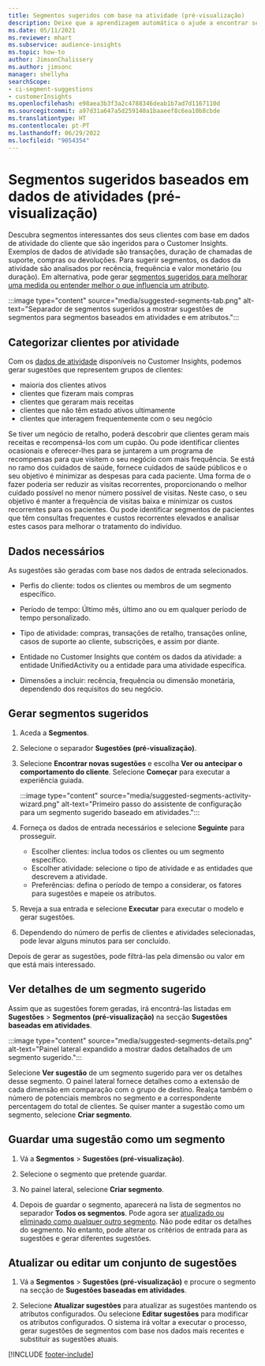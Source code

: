 ```yaml
---
title: Segmentos sugeridos com base na atividade (pré-visualização)
description: Deixe que a aprendizagem automática o ajude a encontrar segmentos novos e interessantes baseados na atividade do cliente.
ms.date: 05/11/2021
ms.reviewer: mhart
ms.subservice: audience-insights
ms.topic: how-to
author: JimsonChalissery
ms.author: jimsonc
manager: shellyha
searchScope:
- ci-segment-suggestions
- customerInsights
ms.openlocfilehash: e98aea3b3f3a2c4788346deab1b7ad7d1167110d
ms.sourcegitcommit: a97d31a647a5d259140a1baaeef8c6ea10b8cbde
ms.translationtype: HT
ms.contentlocale: pt-PT
ms.lasthandoff: 06/29/2022
ms.locfileid: "9054354"
---
```

# <a name="suggested-segments-based-on-activity-data-preview"></a>Segmentos sugeridos baseados em dados de atividades (pré-visualização)

Descubra segmentos interessantes dos seus clientes com base em dados de atividade do cliente que são ingeridos para o Customer Insights. Exemplos de dados de atividade são transações, duração de chamadas de suporte, compras ou devoluções. Para sugerir segmentos, os dados da atividade são analisados por recência, frequência e valor monetário (ou duração). Em alternativa, pode gerar [segmentos sugeridos para melhorar uma medida ou entender melhor o que influencia um atributo](suggested-segments.md).

:::image type="content" source="media/suggested-segments-tab.png" alt-text="Separador de segmentos sugeridos a mostrar sugestões de segmentos para segmentos baseados em atividades e em atributos.":::

## <a name="categorize-customers-by-activity"></a>Categorizar clientes por atividade

Com os [dados de atividade](activities.md) disponíveis no Customer Insights, podemos gerar sugestões que representem grupos de clientes:

- maioria dos clientes ativos 
- clientes que fizeram mais compras 
- clientes que geraram mais receitas 
- clientes que não têm estado ativos ultimamente 
- clientes que interagem frequentemente com o seu negócio  

Se tiver um negócio de retalho, poderá descobrir que clientes geram mais receitas e recompensá-los com um cupão. Ou pode identificar clientes ocasionais e oferecer-lhes para se juntarem a um programa de recompensas para que visitem o seu negócio com mais frequência.
Se está no ramo dos cuidados de saúde, fornece cuidados de saúde públicos e o seu objetivo é minimizar as despesas para cada paciente. Uma forma de o fazer poderia ser reduzir as visitas recorrentes, proporcionando o melhor cuidado possível no menor número possível de visitas. Neste caso, o seu objetivo é manter a frequência de visitas baixa e minimizar os custos recorrentes para os pacientes. Ou pode identificar segmentos de pacientes que têm consultas frequentes e custos recorrentes elevados e analisar estes casos para melhorar o tratamento do indivíduo. 

## <a name="required-data"></a>Dados necessários

As sugestões são geradas com base nos dados de entrada selecionados. 

- Perfis do cliente: todos os clientes ou membros de um segmento específico. 

- Período de tempo: Último mês, último ano ou em qualquer período de tempo personalizado.

- Tipo de atividade: compras, transações de retalho, transações online, casos de suporte ao cliente, subscrições, e assim por diante.  

- Entidade no Customer Insights que contém os dados da atividade: a entidade UnifiedActivity ou a entidade para uma atividade específica. 

- Dimensões a incluir: recência, frequência ou dimensão monetária, dependendo dos requisitos do seu negócio.

## <a name="generate-suggested-segments"></a>Gerar segmentos sugeridos

1. Aceda a **Segmentos**.

1. Selecione o separador **Sugestões (pré-visualização)**.

1. Selecione **Encontrar novas sugestões** e escolha **Ver ou antecipar o comportamento do cliente**. Selecione **Começar** para executar a experiência guiada.

   :::image type="content" source="media/suggested-segments-activity-wizard.png" alt-text="Primeiro passo do assistente de configuração para um segmento sugerido baseado em atividades.":::

1. Forneça os dados de entrada necessários e selecione **Seguinte** para prosseguir.

   - Escolher clientes: inclua todos os clientes ou um segmento específico.
   - Escolher atividade: selecione o tipo de atividade e as entidades que descrevem a atividade.
   - Preferências: defina o período de tempo a considerar, os fatores para sugestões e mapeie os atributos.

1. Reveja a sua entrada e selecione **Executar** para executar o modelo e gerar sugestões.

1. Dependendo do número de perfis de clientes e atividades selecionadas, pode levar alguns minutos para ser concluído. 

Depois de gerar as sugestões, pode filtrá-las pela dimensão ou valor em que está mais interessado. 

## <a name="view-details-of-a-suggested-segment"></a>Ver detalhes de um segmento sugerido

Assim que as sugestões forem geradas, irá encontrá-las listadas em **Sugestões** > **Segmentos (pré-visualização)** na secção **Sugestões baseadas em atividades**.

:::image type="content" source="media/suggested-segments-details.png" alt-text="Painel lateral expandido a mostrar dados detalhados de um segmento sugerido.":::

Selecione **Ver sugestão** de um segmento sugerido para ver os detalhes desse segmento. O painel lateral fornece detalhes como a extensão de cada dimensão em comparação com o grupo de destino. Realça também o número de potenciais membros no segmento e a correspondente percentagem do total de clientes. Se quiser manter a sugestão como um segmento, selecione **Criar segmento**.    

## <a name="save-a-suggestion-as-a-segment"></a>Guardar uma sugestão como um segmento

1. Vá a **Segmentos** > **Sugestões (pré-visualização)**.

1. Selecione o segmento que pretende guardar. 

1. No painel lateral, selecione **Criar segmento**. 

1. Depois de guardar o segmento, aparecerá na lista de segmentos no separador **Todos os segmentos**. Pode agora ser [atualizado ou eliminado como qualquer outro segmento](segments.md). Não pode editar os detalhes do segmento. No entanto, pode alterar os critérios de entrada para as sugestões e gerar diferentes sugestões.

## <a name="refresh-or-edit-a-set-of-suggestions"></a>Atualizar ou editar um conjunto de sugestões

1. Vá a **Segmentos** > **Sugestões (pré-visualização)** e procure o segmento na secção de **Sugestões baseadas em atividades**.

1. Selecione **Atualizar sugestões** para atualizar as sugestões mantendo os atributos configurados. Ou selecione **Editar sugestões** para modificar os atributos configurados. O sistema irá voltar a executar o processo, gerar sugestões de segmentos com base nos dados mais recentes e substituir as sugestões atuais.

[!INCLUDE [footer-include](includes/footer-banner.md)]
